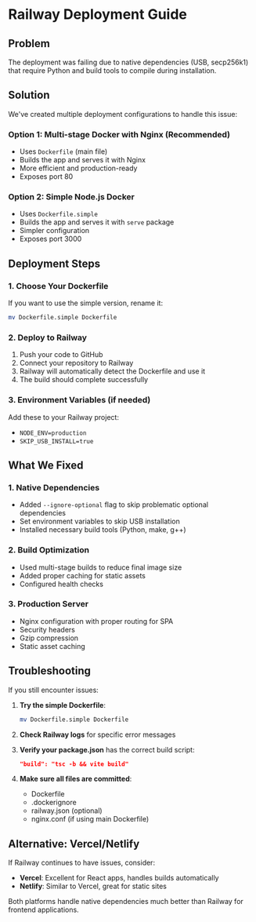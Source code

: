 # Railway Deployment Guide

## Problem
The deployment was failing due to native dependencies (USB, secp256k1) that require Python and build tools to compile during installation.

## Solution
We've created multiple deployment configurations to handle this issue:

### Option 1: Multi-stage Docker with Nginx (Recommended)
- Uses `Dockerfile` (main file)
- Builds the app and serves it with Nginx
- More efficient and production-ready
- Exposes port 80

### Option 2: Simple Node.js Docker
- Uses `Dockerfile.simple`
- Builds the app and serves it with `serve` package
- Simpler configuration
- Exposes port 3000

## Deployment Steps

### 1. Choose Your Dockerfile
If you want to use the simple version, rename it:
```bash
mv Dockerfile.simple Dockerfile
```

### 2. Deploy to Railway
1. Push your code to GitHub
2. Connect your repository to Railway
3. Railway will automatically detect the Dockerfile and use it
4. The build should complete successfully

### 3. Environment Variables (if needed)
Add these to your Railway project:
- `NODE_ENV=production`
- `SKIP_USB_INSTALL=true`

## What We Fixed

### 1. Native Dependencies
- Added `--ignore-optional` flag to skip problematic optional dependencies
- Set environment variables to skip USB installation
- Installed necessary build tools (Python, make, g++)

### 2. Build Optimization
- Used multi-stage builds to reduce final image size
- Added proper caching for static assets
- Configured health checks

### 3. Production Server
- Nginx configuration with proper routing for SPA
- Security headers
- Gzip compression
- Static asset caching

## Troubleshooting

If you still encounter issues:

1. **Try the simple Dockerfile**:
   ```bash
   mv Dockerfile.simple Dockerfile
   ```

2. **Check Railway logs** for specific error messages

3. **Verify your package.json** has the correct build script:
   ```json
   "build": "tsc -b && vite build"
   ```

4. **Make sure all files are committed**:
   - Dockerfile
   - .dockerignore
   - railway.json (optional)
   - nginx.conf (if using main Dockerfile)

## Alternative: Vercel/Netlify
If Railway continues to have issues, consider:
- **Vercel**: Excellent for React apps, handles builds automatically
- **Netlify**: Similar to Vercel, great for static sites

Both platforms handle native dependencies much better than Railway for frontend applications. 